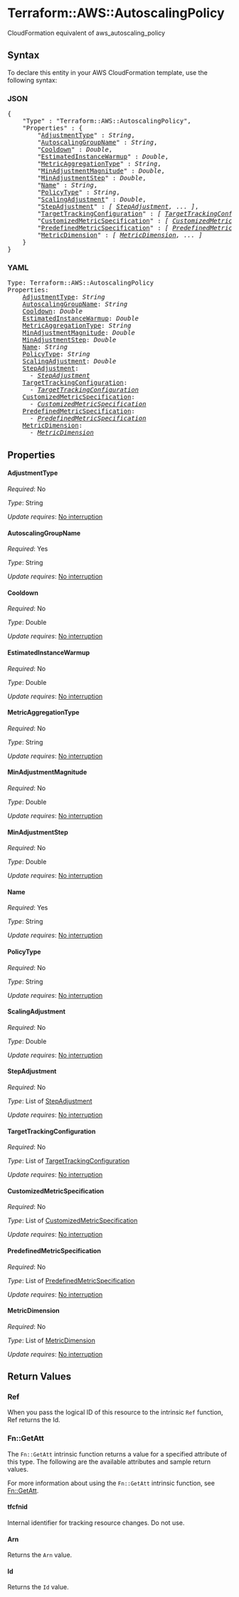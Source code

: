 # Terraform::AWS::AutoscalingPolicy

CloudFormation equivalent of aws_autoscaling_policy

## Syntax

To declare this entity in your AWS CloudFormation template, use the following syntax:

### JSON

<pre>
{
    "Type" : "Terraform::AWS::AutoscalingPolicy",
    "Properties" : {
        "<a href="#adjustmenttype" title="AdjustmentType">AdjustmentType</a>" : <i>String</i>,
        "<a href="#autoscalinggroupname" title="AutoscalingGroupName">AutoscalingGroupName</a>" : <i>String</i>,
        "<a href="#cooldown" title="Cooldown">Cooldown</a>" : <i>Double</i>,
        "<a href="#estimatedinstancewarmup" title="EstimatedInstanceWarmup">EstimatedInstanceWarmup</a>" : <i>Double</i>,
        "<a href="#metricaggregationtype" title="MetricAggregationType">MetricAggregationType</a>" : <i>String</i>,
        "<a href="#minadjustmentmagnitude" title="MinAdjustmentMagnitude">MinAdjustmentMagnitude</a>" : <i>Double</i>,
        "<a href="#minadjustmentstep" title="MinAdjustmentStep">MinAdjustmentStep</a>" : <i>Double</i>,
        "<a href="#name" title="Name">Name</a>" : <i>String</i>,
        "<a href="#policytype" title="PolicyType">PolicyType</a>" : <i>String</i>,
        "<a href="#scalingadjustment" title="ScalingAdjustment">ScalingAdjustment</a>" : <i>Double</i>,
        "<a href="#stepadjustment" title="StepAdjustment">StepAdjustment</a>" : <i>[ <a href="stepadjustment.md">StepAdjustment</a>, ... ]</i>,
        "<a href="#targettrackingconfiguration" title="TargetTrackingConfiguration">TargetTrackingConfiguration</a>" : <i>[ <a href="targettrackingconfiguration.md">TargetTrackingConfiguration</a>, ... ]</i>,
        "<a href="#customizedmetricspecification" title="CustomizedMetricSpecification">CustomizedMetricSpecification</a>" : <i>[ <a href="customizedmetricspecification.md">CustomizedMetricSpecification</a>, ... ]</i>,
        "<a href="#predefinedmetricspecification" title="PredefinedMetricSpecification">PredefinedMetricSpecification</a>" : <i>[ <a href="predefinedmetricspecification.md">PredefinedMetricSpecification</a>, ... ]</i>,
        "<a href="#metricdimension" title="MetricDimension">MetricDimension</a>" : <i>[ <a href="metricdimension.md">MetricDimension</a>, ... ]</i>
    }
}
</pre>

### YAML

<pre>
Type: Terraform::AWS::AutoscalingPolicy
Properties:
    <a href="#adjustmenttype" title="AdjustmentType">AdjustmentType</a>: <i>String</i>
    <a href="#autoscalinggroupname" title="AutoscalingGroupName">AutoscalingGroupName</a>: <i>String</i>
    <a href="#cooldown" title="Cooldown">Cooldown</a>: <i>Double</i>
    <a href="#estimatedinstancewarmup" title="EstimatedInstanceWarmup">EstimatedInstanceWarmup</a>: <i>Double</i>
    <a href="#metricaggregationtype" title="MetricAggregationType">MetricAggregationType</a>: <i>String</i>
    <a href="#minadjustmentmagnitude" title="MinAdjustmentMagnitude">MinAdjustmentMagnitude</a>: <i>Double</i>
    <a href="#minadjustmentstep" title="MinAdjustmentStep">MinAdjustmentStep</a>: <i>Double</i>
    <a href="#name" title="Name">Name</a>: <i>String</i>
    <a href="#policytype" title="PolicyType">PolicyType</a>: <i>String</i>
    <a href="#scalingadjustment" title="ScalingAdjustment">ScalingAdjustment</a>: <i>Double</i>
    <a href="#stepadjustment" title="StepAdjustment">StepAdjustment</a>: <i>
      - <a href="stepadjustment.md">StepAdjustment</a></i>
    <a href="#targettrackingconfiguration" title="TargetTrackingConfiguration">TargetTrackingConfiguration</a>: <i>
      - <a href="targettrackingconfiguration.md">TargetTrackingConfiguration</a></i>
    <a href="#customizedmetricspecification" title="CustomizedMetricSpecification">CustomizedMetricSpecification</a>: <i>
      - <a href="customizedmetricspecification.md">CustomizedMetricSpecification</a></i>
    <a href="#predefinedmetricspecification" title="PredefinedMetricSpecification">PredefinedMetricSpecification</a>: <i>
      - <a href="predefinedmetricspecification.md">PredefinedMetricSpecification</a></i>
    <a href="#metricdimension" title="MetricDimension">MetricDimension</a>: <i>
      - <a href="metricdimension.md">MetricDimension</a></i>
</pre>

## Properties

#### AdjustmentType

_Required_: No

_Type_: String

_Update requires_: [No interruption](https://docs.aws.amazon.com/AWSCloudFormation/latest/UserGuide/using-cfn-updating-stacks-update-behaviors.html#update-no-interrupt)

#### AutoscalingGroupName

_Required_: Yes

_Type_: String

_Update requires_: [No interruption](https://docs.aws.amazon.com/AWSCloudFormation/latest/UserGuide/using-cfn-updating-stacks-update-behaviors.html#update-no-interrupt)

#### Cooldown

_Required_: No

_Type_: Double

_Update requires_: [No interruption](https://docs.aws.amazon.com/AWSCloudFormation/latest/UserGuide/using-cfn-updating-stacks-update-behaviors.html#update-no-interrupt)

#### EstimatedInstanceWarmup

_Required_: No

_Type_: Double

_Update requires_: [No interruption](https://docs.aws.amazon.com/AWSCloudFormation/latest/UserGuide/using-cfn-updating-stacks-update-behaviors.html#update-no-interrupt)

#### MetricAggregationType

_Required_: No

_Type_: String

_Update requires_: [No interruption](https://docs.aws.amazon.com/AWSCloudFormation/latest/UserGuide/using-cfn-updating-stacks-update-behaviors.html#update-no-interrupt)

#### MinAdjustmentMagnitude

_Required_: No

_Type_: Double

_Update requires_: [No interruption](https://docs.aws.amazon.com/AWSCloudFormation/latest/UserGuide/using-cfn-updating-stacks-update-behaviors.html#update-no-interrupt)

#### MinAdjustmentStep

_Required_: No

_Type_: Double

_Update requires_: [No interruption](https://docs.aws.amazon.com/AWSCloudFormation/latest/UserGuide/using-cfn-updating-stacks-update-behaviors.html#update-no-interrupt)

#### Name

_Required_: Yes

_Type_: String

_Update requires_: [No interruption](https://docs.aws.amazon.com/AWSCloudFormation/latest/UserGuide/using-cfn-updating-stacks-update-behaviors.html#update-no-interrupt)

#### PolicyType

_Required_: No

_Type_: String

_Update requires_: [No interruption](https://docs.aws.amazon.com/AWSCloudFormation/latest/UserGuide/using-cfn-updating-stacks-update-behaviors.html#update-no-interrupt)

#### ScalingAdjustment

_Required_: No

_Type_: Double

_Update requires_: [No interruption](https://docs.aws.amazon.com/AWSCloudFormation/latest/UserGuide/using-cfn-updating-stacks-update-behaviors.html#update-no-interrupt)

#### StepAdjustment

_Required_: No

_Type_: List of <a href="stepadjustment.md">StepAdjustment</a>

_Update requires_: [No interruption](https://docs.aws.amazon.com/AWSCloudFormation/latest/UserGuide/using-cfn-updating-stacks-update-behaviors.html#update-no-interrupt)

#### TargetTrackingConfiguration

_Required_: No

_Type_: List of <a href="targettrackingconfiguration.md">TargetTrackingConfiguration</a>

_Update requires_: [No interruption](https://docs.aws.amazon.com/AWSCloudFormation/latest/UserGuide/using-cfn-updating-stacks-update-behaviors.html#update-no-interrupt)

#### CustomizedMetricSpecification

_Required_: No

_Type_: List of <a href="customizedmetricspecification.md">CustomizedMetricSpecification</a>

_Update requires_: [No interruption](https://docs.aws.amazon.com/AWSCloudFormation/latest/UserGuide/using-cfn-updating-stacks-update-behaviors.html#update-no-interrupt)

#### PredefinedMetricSpecification

_Required_: No

_Type_: List of <a href="predefinedmetricspecification.md">PredefinedMetricSpecification</a>

_Update requires_: [No interruption](https://docs.aws.amazon.com/AWSCloudFormation/latest/UserGuide/using-cfn-updating-stacks-update-behaviors.html#update-no-interrupt)

#### MetricDimension

_Required_: No

_Type_: List of <a href="metricdimension.md">MetricDimension</a>

_Update requires_: [No interruption](https://docs.aws.amazon.com/AWSCloudFormation/latest/UserGuide/using-cfn-updating-stacks-update-behaviors.html#update-no-interrupt)

## Return Values

### Ref

When you pass the logical ID of this resource to the intrinsic `Ref` function, Ref returns the Id.

### Fn::GetAtt

The `Fn::GetAtt` intrinsic function returns a value for a specified attribute of this type. The following are the available attributes and sample return values.

For more information about using the `Fn::GetAtt` intrinsic function, see [Fn::GetAtt](https://docs.aws.amazon.com/AWSCloudFormation/latest/UserGuide/intrinsic-function-reference-getatt.html).

#### tfcfnid

Internal identifier for tracking resource changes. Do not use.

#### Arn

Returns the <code>Arn</code> value.

#### Id

Returns the <code>Id</code> value.

